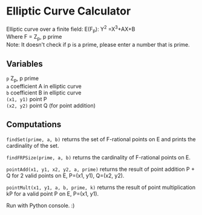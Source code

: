 # Elliptic Curve Calculator
Elliptic curve over a finite field: E(F<sub>p</sub>): Y<sup>2</sup> =X<sup>3</sup>+AX+B \
Where F = Z<sub>p</sub>, p prime\
Note: It doesn't check if p is a prime, please enter a number that is prime.

## Variables
```p``` Z<sub>p</sub>, p prime \
```a``` coefficient A in elliptic curve \
```b``` coefficient B in elliptic curve \
```(x1, y1)``` point P \
```(x2, y2)``` point Q (for point addition) 


## Computations

```findSet(prime, a, b)``` returns the set of F-rational points on E and prints the cardinality of the set. 

```findFRPSize(prime, a, b)``` returns the cardinality of F-rational points on E.

```pointAdd(x1, y1, x2, y2, a, prime)``` returns the result of point addition P + Q for 2 valid points on E, P=(x1, y1), Q=(x2, y2).

```pointMult(x1, y1, a, b, prime, k)``` returns the result of point multiplication kP for a valid point P on E, P=(x1, y1).

Run with Python console. :)
